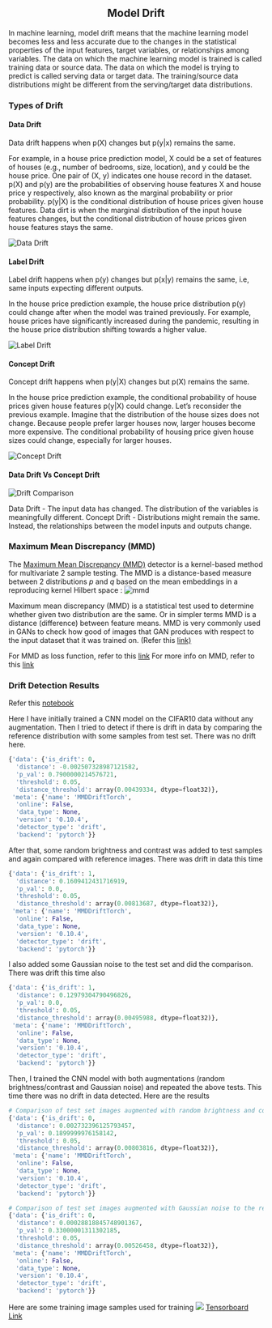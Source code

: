 <div align="center">

## Model Drift

</div>

In machine learning, model drift means that the machine learning model becomes less and less accurate due to the changes in the statistical properties of the input features, target variables, or relationships among variables. The data on which the machine learning model is trained is called training data or source data. The data on which the model is trying to predict is called serving data or target data. The training/source data distributions might be different from the serving/target data distributions.

### Types of Drift

#### Data Drift

Data drift happens when p(X) changes but p(y|x) remains the same.

For example, in a house price prediction model, X could be a set of features of houses (e.g., number of bedrooms, size, location), and y could be the house price. One pair of (X, y) indicates one house record in the dataset. p(X) and p(y) are the probabilities of observing house features X and house price y respectively, also known as the marginal probability or prior probability. p(y|X) is the conditional distribution of house prices given house features. Data dirt is when the marginal distribution of the input house features changes, but the conditional distribution of house prices given house features stays the same.

![Data Drift](./resources/1.png)

#### Label Drift

Label drift happens when p(y) changes but p(x|y) remains the same, i.e, same inputs expecting different outputs.

In the house price prediction example, the house price distribution p(y) could change after when the model was trained previously. For example, house prices have significantly increased during the pandemic, resulting in the house price distribution shifting towards a higher value.

![Label Drift](./resources/2.png)

#### Concept Drift

Concept drift happens when p(y|X) changes but p(X) remains the same.

In the house price prediction example, the conditional probability of house prices given house features p(y|X) could change. Let’s reconsider the previous example. Imagine that the distribution of the house sizes does not change. Because people prefer larger houses now, larger houses become more expensive. The conditional probability of housing price given house sizes could change, especially for larger houses.

![Concept Drift](./resources/3.png)

#### Data Drift Vs Concept Drift

![Drift Comparison](./resources/4.png)

Data Drift - The input data has changed. The distribution of the variables is meaningfully different.
Concept Drift - Distributions might remain the same. Instead, the relationships between the model inputs and outputs change.

### Maximum Mean Discrepancy (MMD)

The [Maximum Mean Discrepancy (MMD)](http://jmlr.csail.mit.edu/papers/v13/gretton12a.html) detector is a kernel-based method for multivariate 2 sample testing. The MMD is a distance-based measure between 2 distributions _p_ and _q_ based on the mean embeddings in a reproducing kernel Hilbert space :
![mmd](./resources/5.png)

Maximum mean discrepancy (MMD) is a statistical test used to determine whether given two distribution are the same. Or in simpler terms MMD is a distance (difference) between feature means. MMD is very commonly used in GANs to check how good of images that GAN produces with respect to the input dataset that it was trained on. (Refer this [link)](https://www.onurtunali.com/ml/2019/03/08/maximum-mean-discrepancy-in-machine-learning.html)

For MMD as loss function, refer to this [link](https://github.com/ZongxianLee/MMD_Loss.Pytorch/blob/master/mmd_loss.py)
For more info on MMD, refer to this [link](https://github.com/TorchDrift/TorchDrift/blob/master/notebooks/note_on_mmd.ipynb)

### Drift Detection Results

Refer this [notebook](./DriftDetection.ipynb)

Here I have initially trained a CNN model on the CIFAR10 data without any augmentation. Then I tried to detect if there is drift in data by comparing the reference distribution with some samples from test set. There was no drift here.

```python
{'data': {'is_drift': 0,
  'distance': -0.002507328987121582,
  'p_val': 0.7900000214576721,
  'threshold': 0.05,
  'distance_threshold': array(0.00439334, dtype=float32)},
 'meta': {'name': 'MMDDriftTorch',
  'online': False,
  'data_type': None,
  'version': '0.10.4',
  'detector_type': 'drift',
  'backend': 'pytorch'}}
```

After that, some random brightness and contrast was added to test samples and again compared with reference images. There was drift in data this time

```python
{'data': {'is_drift': 1,
  'distance': 0.1609412431716919,
  'p_val': 0.0,
  'threshold': 0.05,
  'distance_threshold': array(0.00813687, dtype=float32)},
 'meta': {'name': 'MMDDriftTorch',
  'online': False,
  'data_type': None,
  'version': '0.10.4',
  'detector_type': 'drift',
  'backend': 'pytorch'}}
```

I also added some Gaussian noise to the test set and did the comparison. There was drift this time also

```python
{'data': {'is_drift': 1,
  'distance': 0.12979304790496826,
  'p_val': 0.0,
  'threshold': 0.05,
  'distance_threshold': array(0.00495988, dtype=float32)},
 'meta': {'name': 'MMDDriftTorch',
  'online': False,
  'data_type': None,
  'version': '0.10.4',
  'detector_type': 'drift',
  'backend': 'pytorch'}}
```

Then, I trained the CNN model with both augmentations (random brightness/contrast and Gaussian noise) and repeated the above tests. This time there was no drift in data detected. Here are the results

```python
# Comparison of test set images augmented with random brightness and contrast to the reference distribution
{'data': {'is_drift': 0,
  'distance': 0.002732396125793457,
  'p_val': 0.1899999976158142,
  'threshold': 0.05,
  'distance_threshold': array(0.00803816, dtype=float32)},
 'meta': {'name': 'MMDDriftTorch',
  'online': False,
  'data_type': None,
  'version': '0.10.4',
  'detector_type': 'drift',
  'backend': 'pytorch'}}

# Comparison of test set images augmented with Gaussian noise to the reference distribution
{'data': {'is_drift': 0,
  'distance': 0.00028818845748901367,
  'p_val': 0.33000001311302185,
  'threshold': 0.05,
  'distance_threshold': array(0.00526458, dtype=float32)},
 'meta': {'name': 'MMDDriftTorch',
  'online': False,
  'data_type': None,
  'version': '0.10.4',
  'detector_type': 'drift',
  'backend': 'pytorch'}}
```

Here are some training image samples used for training
![](./resources/6.png)
[Tensorboard Link](https://tensorboard.dev/experiment/WfxlPUd1RQigOy2WpvrBww/#scalars)
